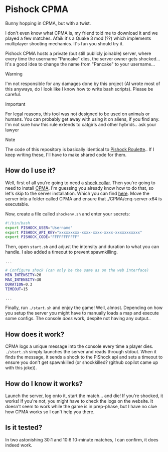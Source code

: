 # Pishock CPMA
Bunny hopping in CPMA, but with a twist.

I don't even know what CPMA is, my friend told me to download it and we played a few matches. Afaik it's a Quake 3 mod (??) which implements multiplayer shooting mechanics. It's fun you should try it.

Pishock CPMA hosts a private (but still publicly joinable) server, where every time the username "Pancake" dies, the server owner gets shocked... It's a good idea to change the name from "Pancake" to your username...

> [!WARNING]
> I'm not responsible for any damages done by this project (AI wrote most of this anyways, do I look like I know how to write bash scripts).
> Please be careful.

> [!IMPORTANT]
> For legal reasons, this tool was not designed to be used on animals or humans. You can probably get away with using it on aliens, if you find any.
> I'm not sure how this rule extends to catgirls and other hybrids.. ask your lawyer

> [!NOTE]
> The code of this repository is basically identical to [Pishock Roulette](https://github.com/PancakeTAS/pishock-roulette).. If I keep writing these, I'll have to make shared code for them.

## How do I use it?
Well, first of all you're going to need a [shock collar](https://pishock.com/). Then you're going to need to install [CPMA](https://playmorepromode.com/). I'm guessing you already know how to do that, so let's skip to the server installation. Which you can find [here](https://playmorepromode.com/guides/cnq3-dedicated-server-guide). Move the server into a folder called CPMA and ensure that ./CPMA/cnq-server-x64 is executable.

Now, create a file called `shockenv.sh` and enter your secrets:
```bash
#!/bin/bash
export PISHOCK_USER="Username"
export PISHOCK_API_KEY="xxxxxxxxx-xxxx-xxxx-xxxx-xxxxxxxxxxx"
export PISHOCK_CODE="FFFFFFFFFFF"
```

Then, open `start.sh` and adjust the intensity and duration to what you can handle. I also added a timeout to prevent spawnkilling.
```bash
...

# Configure shock (can only be the same as on the web interface)
MIN_INTENSITY=20
MAX_INTENSITY=30
DURATION=0.3
TIMEOUT=15

...
```

Finally, run `./start.sh` and enjoy the game! Well, almost.
Depending on how you setup the server you might have to manually loads a map and execute some configs. The console *does* work, despite not having any output..

## How does it work?
CPMA logs a unique message into the console every time a player dies. `./start.sh` simply launches the server and reads through stdout. When it finds the message, it sends a shock to the PiShock api and sets a timeout to ensure you don't get spawnkilled (or shockkilled? (github copilot came up with this joke)).

## How do I know it works?
Launch the server, log onto it, start the match... and die! If you're shocked, it works! If you're not, you might have to check the logs on the website. It doesn't seem to work while the game is in prep-phase, but I have no clue how CPMA works so I can't help you there.

## Is it tested?
In two astonishing 30:1 and 10:6 10-minute matches, I can confirm, it does indeed work.
